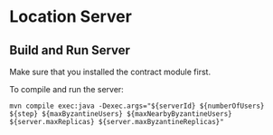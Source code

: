 # Location Server

## Build and Run Server

Make sure that you installed the contract module first.

To compile and run the server:

```
mvn compile exec:java -Dexec.args="${serverId} ${numberOfUsers} ${step} ${maxByzantineUsers} ${maxNearbyByzantineUsers} ${server.maxReplicas} ${server.maxByzantineReplicas}"
```
